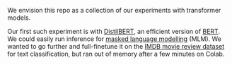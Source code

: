 We envision this repo as a collection of our experiments with transformer models. 

Our first such experiment is with [DistilBERT](https://huggingface.co/docs/transformers/en/model_doc/distilbert), an efficient version of [BERT](https://huggingface.co/docs/transformers/en/model_doc/bert). We could easily run inference for [masked language modelling](https://huggingface.co/docs/transformers/main/en/tasks/masked_language_modeling) (MLM). We wanted to go further and full-finetune it on the [IMDB movie review dataset](https://www.kaggle.com/datasets/lakshmi25npathi/imdb-dataset-of-50k-movie-reviews) for text classification, but ran out of memory after a few minutes on Colab.
